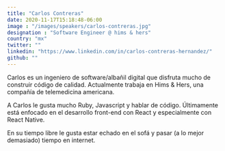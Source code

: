 ```yaml
---
title: "Carlos Contreras"
date: 2020-11-17T15:18:48-06:00
image : "/images/speakers/carlos-contreras.jpg"
designation : "Software Engineer @ hims & hers"
country: "mx"
twitter: ""
linkedin: "https://www.linkedin.com/in/carlos-contreras-hernandez/"
github: ""
---
```


Carlos es un ingeniero de software/albañil digital que disfruta mucho de construir código de calidad. Actualmente trabaja en Hims & Hers, una compañía de telemedicina americana.

A Carlos le gusta mucho Ruby, Javascript y hablar de código. Últimamente está enfocado en el desarrollo front-end con React y especialmente con React Native. 

En su tiempo libre le gusta estar echado en el sofá y pasar (a lo mejor demasiado) tiempo en internet.

